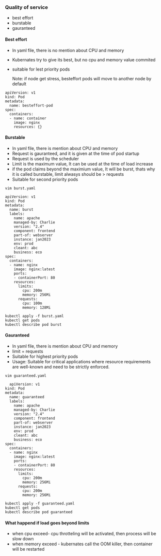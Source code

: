 ### Quality of service

- best effort
- burstable
- gauranteed

#### Best effort
- In yaml file, there is no mention about CPU and memory
- Kubernates try to give its best, but no cpu and memory value commited
- suitable for lest priority pods

  Note: if node get stress, besteffort pods will move to another node by default

```
apiVersion: v1
kind: Pod
metadata:
  name: besteffort-pod
spec:
  containers:
  - name: container
    image: nginx
    resources: {}
```

#### Burstable
- In yaml file, there is mention about CPU and memory
- Request is gauranteed, and it is given at the time of pod startup
- Request is used by the scheduler
- Limit is the maximum value, It can be used at the time of load increase
- if the pod claims beyond the maximium value, It will be burst, thats why it is called burstable, limit alwasys should be > requests
- Suitable for second priority pods

```
vim burst.yaml
```
  
```
apiVersion: v1
kind: Pod
metadata:
  name: burst
  labels:
    name: apache
    managed-by: Charlie
    version: "2.4"
    component: frontend
    part-of: webserver
    instance: jan2023
    env: prod
    cleant: abc
    business: eco
spec:
  containers:
  - name: nginx
    image: nginx:latest
    ports:
    - containerPort: 80
    resources:
      limits:
        cpu: 200m
        memory: 256Mi
      requests:
        cpu: 100m
        memory: 128Mi
```

```
kubectl apply -f burst.yaml
kubectl get pods
kubectl describe pod burst
```

#### Gauranteed
- In yaml file, there is mention about CPU and memory
- limit = requests
- Suitable for highest priority pods
- Usage: Suitable for critical applications where resource requirements are well-known and need to be strictly enforced.

```
vim guaranteed.yaml
```


```
  apiVersion: v1
kind: Pod
metadata:
  name: guaranteed
  labels:
    name: apache
    managed-by: Charlie
    version: "2.4"
    component: frontend
    part-of: webserver
    instance: jan2023
    env: prod
    cleant: abc
    business: eco
spec:
  containers:
  - name: nginx
    image: nginx:latest
    ports:
    - containerPort: 80
    resources:
      limits:
        cpu: 200m
        memory: 256Mi
      requests:
        cpu: 200m
        memory: 256Mi
```

```
kubectl apply -f guaranteed.yaml
kubectl get pods
kubectl describe pod guaranteed
```

#### What happend if load goes beyond limits
- when cpu exceed- cpu throtteling will be activated, then process will be slow down
- when memory exceed - kubernates call the OOM killer, then container will be restarted

